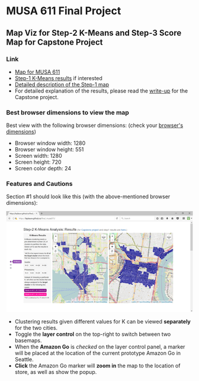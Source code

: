 # MUSA 611 Final Project

## Map Viz for Step-2 K-Means and Step-3 Score Map for Capstone Project
### Link
- [Map for MUSA 611](https://laylasun.github.io/final_musa611/)
- [Step-1 K-Means results](https://laylasun.shinyapps.io/musa620_shinyFinal/) if interested
- [Detailed description of the Step-1 map](https://github.com/laylasun/musa620_shinyFinal/blob/master/app/about.md)
- For detailed explanation of the results, please read the [write-up](https://github.com/laylasun/musa620_shinyFinal/blob/master/addiontalFiles/musa800_writeup1.pdf) for the Capstone project.

### Best browser dimensions to view the map
Best view with the following browser dimensions: (check your [browser's dimensions](http://whatsmy.browsersize.com/))

- Browser window width:	1280
- Browser window height:	551
- Screen width:	1280
- Screen height:	720
- Screen color depth:	24

### Features and Cautions

Section #1 should look like this (with the above-mentioned browser dimensions):

![section1](https://github.com/laylasun/final_musa611/blob/master/img/img001.png)

- Clustering results given different values for K can be viewed **separately** for the two cities.
- Toggle the **layer control** on the top-right to switch between two basemaps.
- When the **Amazon Go** is _checked_ on the layer control panel, a marker will be placed at the location of the current prototype Amazon Go in Seattle.
- __Click__ the Amazon Go marker will **zoom in** the map to the location of store, as well as show the popup.
